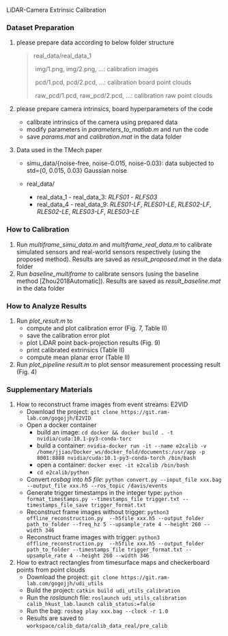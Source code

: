 LiDAR-Camera Extrinsic Calibration

### Dataset Preparation

1. please prepare data according to below folder structure

   > real_data/real_data_1
   >
   > ​	img/1.png, img/2.png, ...: calibration images
   >
   > ​	pcd/1.pcd, pcd/2.pcd, ...: calibration board point clouds 
   >
   > ​	raw_pcd/1.pcd, raw_pcd/2.pcd, ...: calibration raw point clouds 

2. please prepare camera intrinsics, board hyperparameters of the code

   * calibrate intrinsics of the camera using prepared data
   * modify parameters in *parameters_to_matlab.m* and run the code
   * save *params.mat* and *calibration.mat* in the data folder

3. Data used in the TMech paper

   * simu_data/{noise-free, noise-0.015, noise-0.03}: data subjected to std={0, 0.015, 0.03} Gaussian noise

   * real_data/
     * real_data_1 - real_data_3: *RLFS01* - *RLFS03*
     * real_data_4 - real_data_9: *RLES01-LF*, *RLES01-LE*, *RLES02-LF*, *RLES02-LE*, *RLES03-LF*, *RLES03-LE*

### How to Calibration

1. Run *multiframe_simu_data.m* and *multiframe_real_data.m* to calibrate simulated sensors and real-world sensors respectively (using the proposed method). Results are saved as *result_proposed.mat* in the data folder
2. Run *baseline_multiframe* to calibrate sensors (using the baseline method [Zhou2018Automatic]). Results are saved as *result_baseline.mat* in the data folder

### How to Analyze Results

1. Run *plot_result.m* to 
   * compute and plot calibration error (Fig. 7, Table II)
   * save the calibration error plot
   * plot LiDAR point back-projection results (Fig. 9)
   * print calibrated extrinsics (Table II)
   * compute mean planar error (Table II)
2. Run *plot_pipeline result.m* to plot sensor measurement processing result (Fig. 4)

### Supplementary Materials

1. How to reconstruct frame images from event streams: E2VID
   * Download the project: ```git clone https://git.ram-lab.com/gogojjh/E2VID```
   * Open a docker container
     * build an image: ```cd docker && docker build . -t nvidia/cuda:10.1-py3-conda-torc```
     * build a container: ```nvidia-docker run -it --name e2calib -v /home/jjiao/Docker_ws/docker_fold/documents:/usr/app -p 8001:8888 nvidia/cuda:10.1-py3-conda-torch /bin/bash```
     * open a container: ```docker exec -it e2calib /bin/bash```
     * ```cd e2calib/python```
   * Convert *rosbag* into *h5 file*: ```python convert.py --input_file xxx.bag --output_file xxx.h5 --ros_topic /davis/events```
   * Generate trigger timestamps in the integer type: ```python format_timestamps.py --timestamps_file trigger.txt --timestamps_file_save trigger_format.txt```
   * Reconstruct frame images without trigger: ```python3 offline_reconstruction.py  --h5file xxx.h5 --output_folder path_to_folder --freq_hz 5 --upsample_rate 4 --height 260 --width 346```
   * Reconstruct frame images with trigger: ```python3 offline_reconstruction.py  --h5file xxx.h5 --output_folder path_to_folder --timestamps_file trigger_format.txt --upsample_rate 4 --height 260 --width 346```
2. How to extract rectangles from timesurface maps and checkerboard points from point clouds
   * Download the project: ```git clone https://git.ram-lab.com/gogojjh/udi_utils```
   * Build the project: ```catkin build udi_utils_calibration```
   * Run the *roslaunch* file: ```roslaunch udi_utils_calibration calib_hkust_lab.launch calib_status:=false```
   * Run the bag: ```rosbag play xxx.bag --clock -r 1.0```
   * Results are saved to ```workspace/calib_data/calib_data_real/pre_calib```

